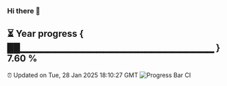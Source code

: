 ### Hi there 👋
⏳ Year progress { ██▁▁▁▁▁▁▁▁▁▁▁▁▁▁▁▁▁▁▁▁▁▁▁▁▁▁▁▁ } 7.60 %
---
⏰ Updated on Tue, 28 Jan 2025 18:10:27 GMT
![Progress Bar CI](https://github.com/Moyi321/Moyi321/workflows/Progress%20Bar%20CI/badge.svg)
